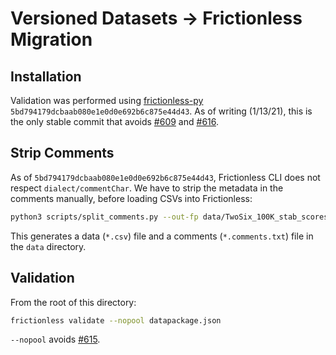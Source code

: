 # Versioned Datasets -> Frictionless Migration

## Installation

Validation was performed using [frictionless-py](https://github.com/frictionlessdata/frictionless-py) `5bd794179dcbaab080e1e0d0e692b6c875e44d43`. As of writing (1/13/21), this is the only stable commit that avoids [#609](https://github.com/frictionlessdata/frictionless-py/issues/609) and [#616](https://github.com/frictionlessdata/frictionless-py/issues/616).

## Strip Comments

As of `5bd794179dcbaab080e1e0d0e692b6c875e44d43`, Frictionless CLI does not respect `dialect/commentChar`. We have to strip the metadata in the comments manually, before loading CSVs into Frictionless:
```bash
python3 scripts/split_comments.py --out-fp data/TwoSix_100K_stab_scores_1.csv ${VERSIONED_DATASETS_REPOSITORY}/data/protein-design/experimental_stability_scores/TwoSix_100K.v4.experimental_stability_scores.csv
```
This generates a data (`*.csv`) file and a comments (`*.comments.txt`) file in the `data` directory.

## Validation

From the root of this directory:
```bash
frictionless validate --nopool datapackage.json
```

`--nopool` avoids [#615](https://github.com/frictionlessdata/frictionless-py/issues/615).

